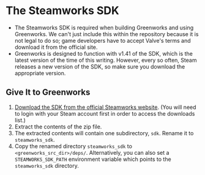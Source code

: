 # The Steamworks SDK

* The Steamworks SDK is required when building Greenworks and using Greenworks.
We can't just include this within the repository because it is not legal to do
so; game developers have to accept Valve's terms and download it from the
official site.
* Greenworks is designed to function with v1.41 of the SDK, which is the latest
version of the time of this writing. However, every so often, Steam releases a
new version of the SDK, so make sure you download the appropriate version.

## Give It to Greenworks

1. [Download the SDK from the official Steamworks website](https://partner.steamgames.com/downloads/list).
(You will need to login with your Steam account first in order to access the
downloads list.)
2. Extract the contents of the zip file.
3. The extracted contents will contain one subdirectory, `sdk`. Rename it to
`steamworks_sdk`.
4. Copy the renamed directory `steamworks_sdk` to `<greenworks_src_dir>/deps/`.
Alternatively, you can also set a `STEAMWORKS_SDK_PATH` environment variable
which points to the `steamworks_sdk` directory.
